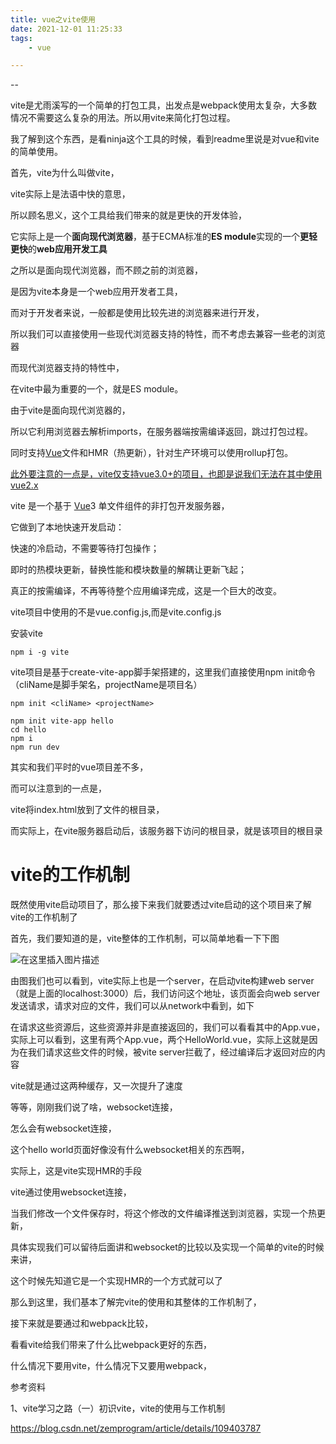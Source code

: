 ```yaml
---
title: vue之vite使用
date: 2021-12-01 11:25:33
tags:
	- vue

---
```


--

vite是尤雨溪写的一个简单的打包工具，出发点是webpack使用太复杂，大多数情况不需要这么复杂的用法。所以用vite来简化打包过程。

我了解到这个东西，是看ninja这个工具的时候，看到readme里说是对vue和vite的简单使用。

首先，vite为什么叫做vite，

vite实际上是法语中快的意思，

所以顾名思义，这个工具给我们带来的就是更快的开发体验，

它实际上是一个**面向现代浏览器**，基于ECMA标准的**ES module**实现的一个**更轻更快**的**web应用开发工具**

之所以是面向现代浏览器，而不顾之前的浏览器，

是因为vite本身是一个web应用开发者工具，

而对于开发者来说，一般都是使用比较先进的浏览器来进行开发，

所以我们可以直接使用一些现代浏览器支持的特性，而不考虑去兼容一些老的浏览器

而现代浏览器支持的特性中，

在vite中最为重要的一个，就是ES module。

由于vite是面向现代浏览器的，

所以它利用浏览器去解析imports，在服务器端按需编译返回，跳过打包过程。

同时支持[Vue](https://so.csdn.net/so/search?from=pc_blog_highlight&q=Vue)文件和HMR（热更新），针对生产环境可以使用rollup打包。

<u>此外要注意的一点是，vite仅支持vue3.0+的项目，也即是说我们无法在其中使用vue2.x</u>

vite 是一个基于 [Vue](https://so.csdn.net/so/search?from=pc_blog_highlight&q=Vue)3 单文件组件的非打包开发服务器，

它做到了本地快速开发启动：

快速的冷启动，不需要等待打包操作；

即时的热模块更新，替换性能和模块数量的解耦让更新飞起；

真正的按需编译，不再等待整个应用编译完成，这是一个巨大的改变。

vite项目中使用的不是vue.config.js,而是vite.config.js



安装vite

```
npm i -g vite
```



vite项目是基于create-vite-app脚手架搭建的，这里我们直接使用npm init命令（cliName是脚手架名，projectName是项目名）

```
npm init <cliName> <projectName>
```

```
npm init vite-app hello
cd hello
npm i
npm run dev
```



其实和我们平时的vue项目差不多，

而可以注意到的一点是，

vite将index.html放到了文件的根目录，

而实际上，在vite服务器启动后，该服务器下访问的根目录，就是该项目的根目录



# vite的工作机制

既然使用vite启动项目了，那么接下来我们就要透过vite启动的这个项目来了解vite的工作机制了

首先，我们要知道的是，vite整体的工作机制，可以简单地看一下下图

![在这里插入图片描述](https://gitee.com/teddyxiong53/playopenwrt_pic/raw/master/20201031213532791.png)

由图我们也可以看到，vite实际上也是一个server，在启动vite构建web server（就是上面的localhost:3000）后，我们访问这个地址，该页面会向web server发送请求，请求对应的文件，我们可以从network中看到，如下



在请求这些资源后，这些资源并非是直接返回的，我们可以看看其中的App.vue，实际上可以看到，这里有两个App.vue，两个HelloWorld.vue，实际上这就是因为在我们请求这些文件的时候，被vite server拦截了，经过编译后才返回对应的内容



vite就是通过这两种缓存，又一次提升了速度

等等，刚刚我们说了啥，websocket连接，

怎么会有websocket连接，

这个hello world页面好像没有什么websocket相关的东西啊，

实际上，这是vite实现HMR的手段

vite通过使用websocket连接，

当我们修改一个文件保存时，将这个修改的文件编译推送到浏览器，实现一个热更新，

具体实现我们可以留待后面讲和websocket的比较以及实现一个简单的vite的时候来讲，

这个时候先知道它是一个实现HMR的一个方式就可以了

那么到这里，我们基本了解完vite的使用和其整体的工作机制了，

接下来就是要通过和webpack比较，

看看vite给我们带来了什么比webpack更好的东西，

什么情况下要用vite，什么情况下又要用webpack，




参考资料

1、vite学习之路（一）初识vite，vite的使用与工作机制

https://blog.csdn.net/zemprogram/article/details/109403787